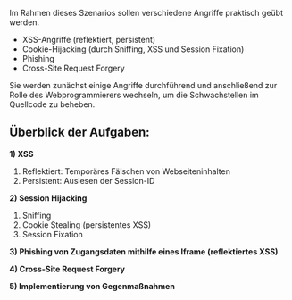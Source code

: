 Im Rahmen dieses Szenarios sollen verschiedene Angriffe praktisch geübt werden.
- XSS-Angriffe (reflektiert, persistent)
- Cookie-Hijacking (durch Sniffing, XSS und Session Fixation)
- Phishing
- Cross-Site Request Forgery

Sie werden zunächst einige Angriffe durchführend und anschließend zur Rolle des Webprogrammierers wechseln, um die 
Schwachstellen im Quellcode zu beheben.

## Überblick der Aufgaben:

**1) XSS**
   1) Reflektiert: Temporäres Fälschen von Webseiteninhalten
   2) Persistent: Auslesen der Session-ID

**2) Session Hijacking**
   1) Sniffing
   2) Cookie Stealing (persistentes XSS)
   3) Session Fixation

**3) Phishing von Zugangsdaten mithilfe eines Iframe (reflektiertes XSS)**

**4) Cross-Site Request Forgery**

**5) Implementierung von Gegenmaßnahmen**